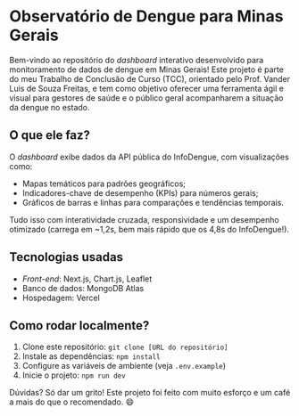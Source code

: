 # Observatório de Dengue para Minas Gerais

Bem-vindo ao repositório do *dashboard* interativo desenvolvido para monitoramento de dados de dengue em Minas Gerais! Este projeto é parte do meu Trabalho de Conclusão de Curso (TCC), orientado pelo Prof. Vander Luis de Souza Freitas, e tem como objetivo oferecer uma ferramenta ágil e visual para gestores de saúde e o público geral acompanharem a situação da dengue no estado.

## O que ele faz?
O *dashboard* exibe dados da API pública do InfoDengue, com visualizações como:
- Mapas temáticos para padrões geográficos;
- Indicadores-chave de desempenho (KPIs) para números gerais;
- Gráficos de barras e linhas para comparações e tendências temporais.

Tudo isso com interatividade cruzada, responsividade e um desempenho otimizado (carrega em ~1,2s, bem mais rápido que os 4,8s do InfoDengue!).

## Tecnologias usadas
- *Front-end*: Next.js, Chart.js, Leaflet
- Banco de dados: MongoDB Atlas
- Hospedagem: Vercel

## Como rodar localmente?
1. Clone este repositório: `git clone [URL do repositório]`
2. Instale as dependências: `npm install`
3. Configure as variáveis de ambiente (veja `.env.example`)
4. Inicie o projeto: `npm run dev`

Dúvidas? Só dar um grito! Este projeto foi feito com muito esforço e um café a mais do que o recomendado. 😄
